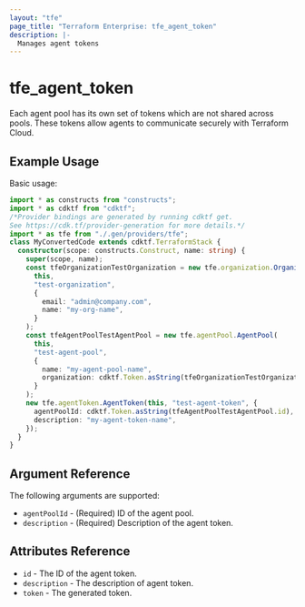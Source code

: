 ```yaml
---
layout: "tfe"
page_title: "Terraform Enterprise: tfe_agent_token"
description: |-
  Manages agent tokens
---
```


# tfe_agent_token

Each agent pool has its own set of tokens which are not shared across pools.
These tokens allow agents to communicate securely with Terraform Cloud.

## Example Usage

Basic usage:

```typescript
import * as constructs from "constructs";
import * as cdktf from "cdktf";
/*Provider bindings are generated by running cdktf get.
See https://cdk.tf/provider-generation for more details.*/
import * as tfe from "./.gen/providers/tfe";
class MyConvertedCode extends cdktf.TerraformStack {
  constructor(scope: constructs.Construct, name: string) {
    super(scope, name);
    const tfeOrganizationTestOrganization = new tfe.organization.Organization(
      this,
      "test-organization",
      {
        email: "admin@company.com",
        name: "my-org-name",
      }
    );
    const tfeAgentPoolTestAgentPool = new tfe.agentPool.AgentPool(
      this,
      "test-agent-pool",
      {
        name: "my-agent-pool-name",
        organization: cdktf.Token.asString(tfeOrganizationTestOrganization.id),
      }
    );
    new tfe.agentToken.AgentToken(this, "test-agent-token", {
      agentPoolId: cdktf.Token.asString(tfeAgentPoolTestAgentPool.id),
      description: "my-agent-token-name",
    });
  }
}

```

## Argument Reference

The following arguments are supported:

* `agentPoolId` - (Required) ID of the agent pool.
* `description` - (Required) Description of the agent token.

## Attributes Reference

* `id` - The ID of the agent token.
* `description` - The description of agent token.
* `token` - The generated token.

<!-- cache-key: cdktf-0.17.0-pre.15 input-0b48bd828d88ed48d140d96f6cf5b5dd1fd182cfb82d3bf6211f7610464c0f01 -->